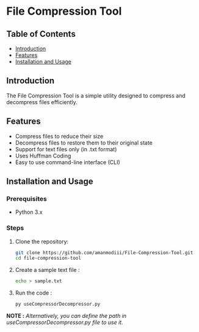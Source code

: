 # File Compression Tool

## Table of Contents
- [Introduction](#introduction)
- [Features](#features)
- [Installation and Usage](#prerequisites)

## Introduction
The File Compression Tool is a simple utility designed to compress and decompress files efficiently.

## Features
- Compress files to reduce their size
- Decompress files to restore them to their original state
- Support for text files only (in .txt format)
- Uses Huffman Coding
- Easy to use command-line interface (CLI)

## Installation and Usage
### Prerequisites
- Python 3.x

### Steps
1. Clone the repository:
    ```bash
    git clone https://github.com/amanmodiii/File-Compression-Tool.git
    cd file-compression-tool
    ```

2. Create a sample text file :
    ```bash
    echo > sample.txt
    ```

3. Run the code :
    ```bash
    py useCompressorDecompressor.py
    ```

**NOTE :** *Alternatively, you can define the path in useCompressorDecompressor.py file to use it.*


